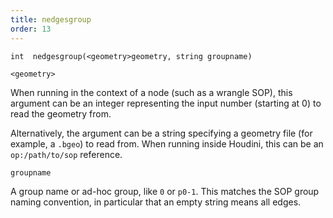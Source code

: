 ```yaml
---
title: nedgesgroup
order: 13
---
```

`int  nedgesgroup(<geometry>geometry, string groupname)`

`<geometry>`

When running in the context of a node (such as a wrangle SOP), this argument can be an integer representing the input number (starting at 0) to read the geometry from.

Alternatively, the argument can be a string specifying a geometry file (for example, a `.bgeo`) to read from. When running inside Houdini, this can be an `op:/path/to/sop` reference.

`groupname`

A group name or ad-hoc group, like `0` or `p0-1`. This matches the
SOP group naming convention, in particular that an empty string means all
edges.
